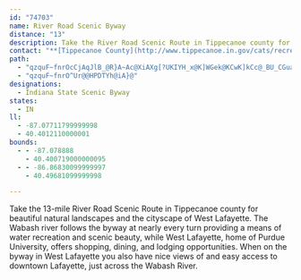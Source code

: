 ```yaml
---
id: "74703"
name: River Road Scenic Byway
distance: "13"
description: Take the River Road Scenic Route in Tippecanoe county for beautiful natural landscapes and the cityscape of West Lafayette. The Wabash river follows the byway at nearly every turn providing a means of water recreation and scenic beauty.
contact: "**[Tippecanoe County](http://www.tippecanoe.in.gov/cats/recreation)**    \r\n20 North Third Street                     \r\nLafayette, Indiana 47901                         "
path:
  - "qzquF~fnrOcCjAqJlB_@R}A~Ac@XiAXg[?UKIYH_x@K]WGek@KCwK]kCc@_BU_CGua@D}D^wIZ}AbBaFHmAO_BmAgFUwBUeL}A_QiCiJEY@k@RkAlEmWbAyBdCqD^{AByAOsCiAaKwCiS_AyKO}CA{N{Asd@CmD@_BbAsLdBuPTaDn@iOXkpANkURaBvBgLrC}UfGej@dBeMlAaHdMsn@vHkHzA}Cx@yBjH{[x@{HvE_Yn@yBpBmE|KqY\\yAPmBHeiBOgFcBmJsRwr@iBsE{GyJrAsALYSWUEcBuCsDgKgCiEqJaLeKuMkD_EmBkBoJ{HmHaFaMyFgHuDwHqEuL{FkIsDgCs@im@iTyAYgBMgGCo`@oAwJkAuOeAwOyCeUgCaOgDcOyFsE{ByTsP_JaFeOgFaOyGob@qL_PkBiBe@{IuDyCwBaCyB{NqN}HgIaQ{XyIwLKe@qFyDsCaAiB_@iBE_MD"
  - "qzquF~fnrO^Ur@@HPDTYh@iA}@"
designations:
  - Indiana State Scenic Byway
states:
  - IN
ll:
  - -87.07711799999998
  - 40.4012110000001
bounds:
  - - -87.078888
    - 40.400719000000095
  - - -86.86830099999997
    - 40.49681099999998

---
```


Take the 13-mile River Road Scenic Route in Tippecanoe county for beautiful natural landscapes and the cityscape of West Lafayette. The Wabash river follows the byway at nearly every turn providing a means of water recreation and scenic beauty, while West Lafayette, home of Purdue University, offers shopping, dining, and lodging opportunities. When on the byway in West Lafayette you also have nice views of and easy access to downtown Lafayette, just across the Wabash River.
